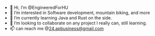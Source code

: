 - 👋 Hi, I’m @EngineeredForHU
- 👀 I’m interested in Software development, mountain biking, and more
- 🌱 I’m currently learning Java and Rust on the side.
- 💞️ I’m looking to collaborate on any project I really can, still learning.
- 📫 can reach me @24.apbusiness@gmail.com

<!---
EngineeredForHU/EngineeredForHU is a ✨ special ✨ repository because its `README.md` (this file) appears on your GitHub profile.
You can click the Preview link to take a look at your changes.
--->
